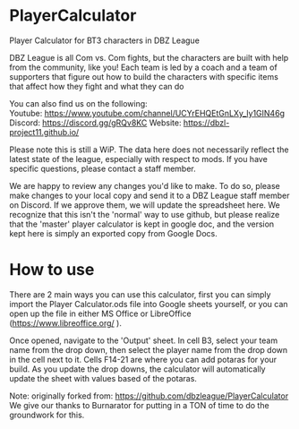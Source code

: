 # PlayerCalculator
Player Calculator for BT3 characters in DBZ League


DBZ League is all Com vs. Com fights, but the characters are built with help from the community, like you! Each team is led by a coach and a team of supporters that figure out how to build the characters with specific items that affect how they fight and what they can do

You can also find us on the following:  
Youtube: https://www.youtube.com/channel/UCYrEHQEtGnLXy_ly1GIN46g
Discord: https://discord.gg/gRQv8KC
Website: https://dbzl-project11.github.io/

Please note this is still a WiP. The data here does not necessarily reflect the latest state of the league, especially with respect to mods. If you have specific questions, please contact a staff member.

We are happy to review any changes you'd like to make. To do so, please make changes to your local copy and send it to a DBZ League staff member on Discord. If we approve them, we will update the spreadsheet here. We recognize that this isn't the 'normal' way to use github, but please realize that the 'master' player calculator is kept in google doc, and the version kept here is simply an exported copy from Google Docs.

# How to use

There are 2 main ways you can use this calculator, first you can simply import the Player Calculator.ods file into Google sheets yourself, or you can open up the file in either MS Office or LibreOffice (https://www.libreoffice.org/ ). 

Once opened, navigate to the 'Output' sheet. In cell B3, select your team name from the drop down, then select the player name from the drop down in the cell next to it. Cells F14-21 are where you can add potaras for your build. As you update the drop downs, the calculator will automatically update the sheet with values based of the potaras.

Note: originally forked from: https://github.com/dbzleague/PlayerCalculator  We give our thanks to Burnarator for putting in a TON of time to do the groundwork for this.
